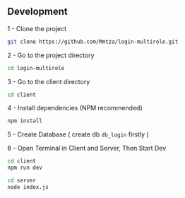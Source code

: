 ## Development

1 - Clone the project

```bash
git clone https://github.com/Mmtza/login-multirole.git
```

2 - Go to the project directory

```bash
cd login-multirole
```

3 - Go to the client directory

```bash
cd client
```

4 - Install dependencies (NPM recommended)

```bash
npm install
```

5 - Create Database ( create db `db_login` firstly )


6 - Open Terminal in Client and Server, Then Start Dev

```bash
cd client
npm run dev
```
```bash
cd server
node index.js
```
